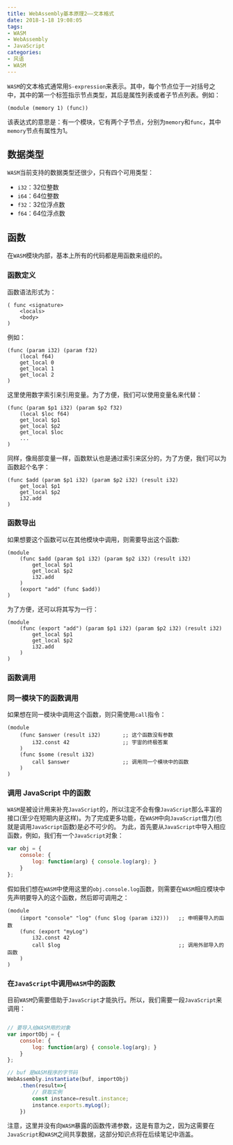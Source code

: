 ```yaml
---
title: WebAssembly基本原理2——文本格式 
date: 2018-1-18 19:08:05
tags:
- WASM
- WebAssembly
- JavaScript 
categories:
- 风语
- WASM
---
```


`WASM`的文本格式通常用`S-expression`来表示。其中，每个节点位于一对括号之中，其中的第一个标签指示节点类型，其后是属性列表或者子节点列表。例如：
```wasm
(module (memory 1) (func)) 
```
该表达式的意思是：有一个模块，它有两个子节点，分别为`memory`和`func`，其中`memory`节点有属性为1。

## 数据类型

`WASM`当前支持的数据类型还很少，只有四个可用类型：

* `i32`：32位整数
* `i64`：64位整数
* `f32`：32位浮点数
* `f64`：64位浮点数

## 函数

在`WASM`模块内部，基本上所有的代码都是用函数来组织的。<!--more-->

### 函数定义

函数语法形式为：
```wasm
( func <signature> 
    <locals> 
    <body> 
)
```
例如：
```wasm
(func (param i32) (param f32) 
    (local f64)
    get_local 0
    get_local 1
    get_local 2
)
```
这里使用数字索引来引用变量。为了方便，我们可以使用变量名来代替：
```wasm
(func (param $p1 i32) (param $p2 f32) 
    (local $loc f64) 
    get_local $p1
    get_local $p2
    get_local $loc
    ...
)
```
同样，像局部变量一样，函数默认也是通过索引来区分的，为了方便，我们可以为函数起个名字：
```wasm
(func $add (param $p1 i32) (param $p2 i32) (result i32)
    get_local $p1
    get_local $p2
    i32.add
)
```
### 函数导出

如果想要这个函数可以在其他模块中调用，则需要导出这个函数:
```wasm
(module
    (func $add (param $p1 i32) (param $p2 i32) (result i32)
        get_local $p1
        get_local $p2
        i32.add
    )
    (export "add" (func $add))
)
```
为了方便，还可以将其写为一行：
```wasm
(module
    (func (export "add") (param $p1 i32) (param $p2 i32) (result i32)
        get_local $p1
        get_local $p2
        i32.add
    )
)
```

### 函数调用

### 同一模块下的函数调用

如果想在同一模块中调用这个函数，则只需使用`call`指令：
```wasm
(module
    (func $answer (result i32)       ;; 这个函数没有参数
        i32.const 42                 ;; 宇宙的终极答案
    )
    (func $some (result i32)
        call $answer                 ;; 调用同一个模块中的函数
    )
)
```

### 调用 JavaScript 中的函数

`WASM`是被设计用来补充`JavaScript`的，所以注定不会有像`JavaScript`那么丰富的接口(至少在短期内是这样)。为了完成更多功能，在`WASM`中向`JavaScript`借力(也就是调用`JavaScript`函数)是必不可少的。
为此，首先要从`JavaScript`中导入相应函数，例如，我们有一个`JavaScript`对象：
```javascript
var obj = {
    console: {
        log: function(arg) { console.log(arg); }
    }
};
```
假如我们想在`WASM`中使用这里的`obj.console.log`函数，则需要在`WASM`相应模块中先声明要导入的这个函数，然后即可调用之：
```wasm
(module
    (import "console" "log" (func $log (param i32)))   ;; 申明要导入的函数
    (func (export "myLog")                             
        i32.const 42
        call $log                                      ;; 调用外部导入的函数
    )
)
```
### 在`JavaScript`中调用`WASM`中的函数

目前`WASM`仍需要借助于`JavaScript`才能执行。所以，我们需要一段`JavaScript`来调用：
```javascript

// 要导入给WASM用的对象
var importObj = {
    console: {
        log: function(arg) { console.log(arg); }
    }
};

// buf 是WASM程序的字节码
WebAssembly.instantiate(buf, importObj)
    .then(result=>{
        // 获取实例
        const instance=result.instance;
        instance.exports.myLog();
    })
```
注意，这里并没有向`WASM`暴露的函数传递参数，这是有意为之，因为这需要在`JavaScript`和`WASM`之间共享数据，这部分知识点将在后续笔记中涵盖。